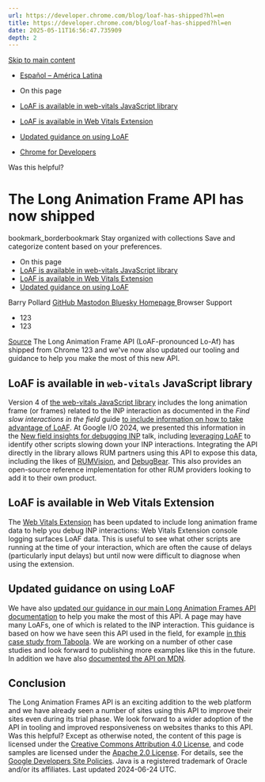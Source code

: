 ```yaml
---
url: https://developer.chrome.com/blog/loaf-has-shipped?hl=en
title: https://developer.chrome.com/blog/loaf-has-shipped?hl=en
date: 2025-05-11T16:56:47.735909
depth: 2
---
```


[ Skip to main content ](https://developer.chrome.com/blog/loaf-has-shipped?hl=en#main-content)
  * [Español – América Latina](https://developer.chrome.com/blog/loaf-has-shipped?hl=es-419)




  * On this page
  * [LoAF is available in web-vitals JavaScript library](https://developer.chrome.com/blog/loaf-has-shipped?hl=en#web-vitals)
  * [LoAF is available in Web Vitals Extension](https://developer.chrome.com/blog/loaf-has-shipped?hl=en#web-vitals-extension)
  * [Updated guidance on using LoAF](https://developer.chrome.com/blog/loaf-has-shipped?hl=en#loaf-guidance)


  * [ Chrome for Developers ](https://developer.chrome.com/)


Was this helpful?
#  The Long Animation Frame API has now shipped 
bookmark_borderbookmark Stay organized with collections  Save and categorize content based on your preferences.
  * On this page
  * [LoAF is available in web-vitals JavaScript library](https://developer.chrome.com/blog/loaf-has-shipped?hl=en#web-vitals)
  * [LoAF is available in Web Vitals Extension](https://developer.chrome.com/blog/loaf-has-shipped?hl=en#web-vitals-extension)
  * [Updated guidance on using LoAF](https://developer.chrome.com/blog/loaf-has-shipped?hl=en#loaf-guidance)


Barry Pollard 
[ GitHub ](https://github.com/tunetheweb) [ Mastodon ](https://webperf.social/@tunetheweb) [ Bluesky ](https://bsky.app/profile/tunetheweb.com) [ Homepage ](https://www.tunetheweb.com)
Browser Support
  * 123 
  * 123 


[Source](https://developer.mozilla.org/docs/Web/API/PerformanceLongAnimationFrameTiming)
The Long Animation Frame API (LoAF-pronounced Lo-Af) has shipped from Chrome 123 and we've now also updated our tooling and guidance to help you make the most of this new API.
## LoAF is available in `web-vitals` JavaScript library
Version 4 of [the web-vitals JavaScript library](https://github.com/GoogleChrome/web-vitals) includes the long animation frame (or frames) related to the INP interaction as documented in the _Find slow interactions in the field_ guide [to include information on how to take advantage of LoAF](https://web.dev/articles/find-slow-interactions-in-the-field#the_long_animation_frame_api_loaf).
At Google I/O 2024, we presented this information in the [New field insights for debugging INP](https://www.youtube.com/watch?v=xfjumh8ySRY) talk, including [leveraging LoAF](https://www.youtube.com/watch?v=xfjumh8ySRY&t=390s) to identify other scripts slowing down your INP interactions.
Integrating the API directly in the library allows RUM partners using this API to expose this data, including the likes of [RUMVision](https://www.rumvision.com/blog/long-animation-frames/), and [DebugBear](https://www.debugbear.com/blog/long-animation-frames). This also provides an open-source reference implementation for other RUM providers looking to add it to their own product.
## LoAF is available in Web Vitals Extension
The [Web Vitals Extension](https://chromewebstore.google.com/detail/web-vitals/ahfhijdlegdabablpippeagghigmibma) has been updated to include long animation frame data to help you debug INP interactions:
Web Vitals Extension console logging surfaces LoAF data.
This is useful to see what other scripts are running at the time of your interaction, which are often the cause of delays (particularly input delays) but until now were difficult to diagnose when using the extension.
## Updated guidance on using LoAF
We have also [updated our guidance in our main Long Animation Frames API documentation](https://developer.chrome.com/docs/web-platform/long-animation-frames#use-loaf) to help you make the most of this API.
A page may have many LoAFs, one of which is related to the INP interaction.
This guidance is based on how we have seen this API used in the field, for example [in this case study from Taboola](https://web.dev/case-studies/taboola-inp). We are working on a number of other case studies and look forward to publishing more examples like this in the future.
In addition we have also [documented the API on MDN](https://developer.mozilla.org/docs/Web/API/Performance_API/Long_animation_frame_timing).
## Conclusion
The Long Animation Frames API is an exciting addition to the web platform and we have already seen a number of sites using this API to improve their sites even during its trial phase. We look forward to a wider adoption of the API in tooling and improved responsiveness on websites thanks to this API.
Was this helpful?
Except as otherwise noted, the content of this page is licensed under the [Creative Commons Attribution 4.0 License](https://creativecommons.org/licenses/by/4.0/), and code samples are licensed under the [Apache 2.0 License](https://www.apache.org/licenses/LICENSE-2.0). For details, see the [Google Developers Site Policies](https://developers.google.com/site-policies). Java is a registered trademark of Oracle and/or its affiliates.
Last updated 2024-06-24 UTC.

